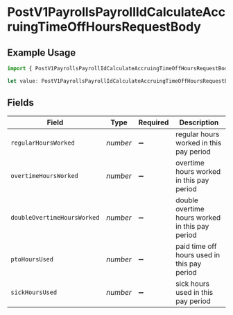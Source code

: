 # PostV1PayrollsPayrollIdCalculateAccruingTimeOffHoursRequestBody

## Example Usage

```typescript
import { PostV1PayrollsPayrollIdCalculateAccruingTimeOffHoursRequestBody } from "openapi/models/operations";

let value: PostV1PayrollsPayrollIdCalculateAccruingTimeOffHoursRequestBody = {};
```

## Fields

| Field                                           | Type                                            | Required                                        | Description                                     |
| ----------------------------------------------- | ----------------------------------------------- | ----------------------------------------------- | ----------------------------------------------- |
| `regularHoursWorked`                            | *number*                                        | :heavy_minus_sign:                              | regular hours worked in this pay period         |
| `overtimeHoursWorked`                           | *number*                                        | :heavy_minus_sign:                              | overtime hours worked in this pay period        |
| `doubleOvertimeHoursWorked`                     | *number*                                        | :heavy_minus_sign:                              | double overtime hours worked in this pay period |
| `ptoHoursUsed`                                  | *number*                                        | :heavy_minus_sign:                              | paid time off hours used in this pay period     |
| `sickHoursUsed`                                 | *number*                                        | :heavy_minus_sign:                              | sick hours used in this pay period              |